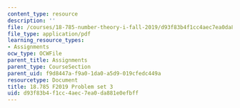 ```yaml
---
content_type: resource
description: ''
file: /courses/18-785-number-theory-i-fall-2019/d93f83b4f1cc4aec7ea0da881e0efbff_MIT18_785F19_pset3.pdf
file_type: application/pdf
learning_resource_types:
- Assignments
ocw_type: OCWFile
parent_title: Assignments
parent_type: CourseSection
parent_uid: f9d8447a-f9a0-1da0-a5d9-019cfedc449a
resourcetype: Document
title: 18.785 F2019 Problem set 3
uid: d93f83b4-f1cc-4aec-7ea0-da881e0efbff
---
```

